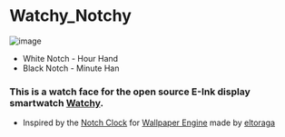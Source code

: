 # Watchy_Notchy

![image](https://github.com/user-attachments/assets/966cb4a7-e19a-4b62-84f8-acbbdde1f90f)

- White Notch - Hour Hand
- Black Notch - Minute Han

### This is a watch face for the open source E-Ink display smartwatch [Watchy](https://watchy.sqfmi.com/).

- Inspired by the [Notch Clock](https://steamcommunity.com/sharedfiles/filedetails/?id=1442809369) for [Wallpaper Engine](https://www.wallpaperengine.io/en) made by [eltoraga](https://steamcommunity.com/id/eltorga)
